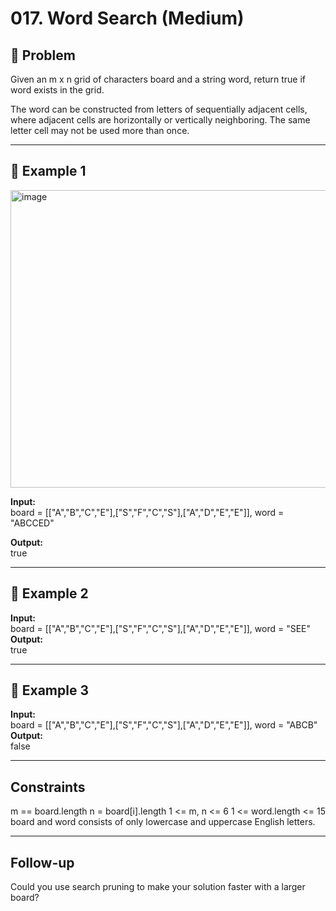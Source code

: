 # 017. Word Search (Medium)

## 📌 Problem
Given an m x n grid of characters board and a string word, return true if word exists in the grid.

The word can be constructed from letters of sequentially adjacent cells, where adjacent cells are horizontally or vertically neighboring. The same letter cell may not be used more than once.  

---

## 🔹 Example 1
<img width="638" height="476" alt="image" src="https://github.com/user-attachments/assets/5304ff1b-f004-4eec-a7d8-9f18683e203f" />

**Input:**  
board = [["A","B","C","E"],["S","F","C","S"],["A","D","E","E"]], word = "ABCCED"

**Output:**  
true

---

## 🔹 Example 2
**Input:**  
board = [["A","B","C","E"],["S","F","C","S"],["A","D","E","E"]], word = "SEE"
**Output:**  
true

---

## 🔹 Example 3
**Input:**  
board = [["A","B","C","E"],["S","F","C","S"],["A","D","E","E"]], word = "ABCB"
**Output:**  
false

--- 


## Constraints
m == board.length
n = board[i].length
1 <= m, n <= 6
1 <= word.length <= 15
board and word consists of only lowercase and uppercase English letters.

---

## Follow-up
Could you use search pruning to make your solution faster with a larger board?

